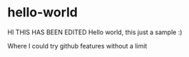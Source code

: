# hello-world
HI THIS HAS BEEN EDITED 
Hello world, this just a sample :)

Where I could try github features without a limit
